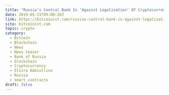 ```yaml
---
title: "Russia’s Central Bank Is ‘Against Legalization’ Of Cryptocurrency"
date: 2019-05-31T09:00:26Z
link: https://bitcoinist.com/russias-central-bank-is-against-legalization-of-cryptocurrency/?utm_medium=RSS&utm_source=hune
site: bitcoinist.com
topic: crypto
category:
  - Bitcoin
  - Blockchain
  - News
  - News teaser
  - Bank of Russia
  - blockchain
  - Cryptocurrency
  - Elvira Nabiullina
  - Russia
  - smart contracts
draft: false
---
```

